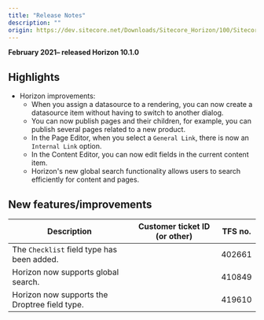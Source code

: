 ```yaml
---
title: "Release Notes"
description: ""
origin: https://dev.sitecore.net/Downloads/Sitecore_Horizon/100/Sitecore_Horizon_1010/Release_Notes
---
```


**February 2021– released Horizon 10.1.0**

## Highlights

-   Horizon improvements:
    -   When you assign a datasource to a rendering, you can now create a datasource item without having to switch to another dialog.
    -   ​You can now publish pages and their children, for example, you can publish several pages related to a new product.
    -   In the Page Editor, when you select a `General Link`, there is now an `Internal Link` option.
    -   ​In the Content Editor, you can now edit fields in the current content item.
    -   Horizon's new global search functionality allows users to search efficiently for content and pages.

## New features/improvements

 | Description | Customer ticket ID (or other) | TFS no. |
 | --- | --- | --- |
 | ​​​​​​​​​​​The `Checklist` field type has been added.​​​ |  | 402661 |
 | Horizon now supports global search. |  | 410849 |
 | Horizon now supports the Droptree field type. |  | 419610 |